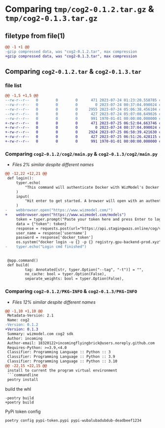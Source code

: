 # Comparing `tmp/cog2-0.1.2.tar.gz` & `tmp/cog2-0.1.3.tar.gz`

## filetype from file(1)

```diff
@@ -1 +1 @@
-gzip compressed data, was "cog2-0.1.2.tar", max compression
+gzip compressed data, was "cog2-0.1.3.tar", max compression
```

## Comparing `cog2-0.1.2.tar` & `cog2-0.1.3.tar`

### file list

```diff
@@ -1,5 +1,5 @@
--rw-r--r--   0        0        0      471 2023-07-24 01:23:20.558785 cog2-0.1.2/README.md
--rw-r--r--   0        0        0        0 2023-07-24 00:37:04.090024 cog2-0.1.2/cog2/__init__.py
--rw-r--r--   0        0        0     2955 2023-07-24 05:06:38.456104 cog2-0.1.2/cog2/main.py
--rw-r--r--   0        0        0      427 2023-07-24 05:07:08.649026 cog2-0.1.2/pyproject.toml
--rw-r--r--   0        0        0      991 1970-01-01 00:00:00.000000 cog2-0.1.2/PKG-INFO
+-rw-r--r--   0        0        0      471 2023-07-25 06:52:04.663746 cog2-0.1.3/README.md
+-rw-r--r--   0        0        0        0 2023-07-24 00:37:04.090024 cog2-0.1.3/cog2/__init__.py
+-rw-r--r--   0        0        0     2924 2023-07-25 06:50:39.421630 cog2-0.1.3/cog2/main.py
+-rw-r--r--   0        0        0      427 2023-07-25 06:51:26.428115 cog2-0.1.3/pyproject.toml
+-rw-r--r--   0        0        0      991 1970-01-01 00:00:00.000000 cog2-0.1.3/PKG-INFO
```

### Comparing `cog2-0.1.2/cog2/main.py` & `cog2-0.1.3/cog2/main.py`

 * *Files 2% similar despite different names*

```diff
@@ -12,22 +12,21 @@
 def login():
     typer.echo(
         "This command will authenticate Docker with WizModel's Docker registry. You will need a WizModel.com account."
     )
     input(
         "Hit enter to get started. A browser will open with an authentication token that you need to paste here."
     )
-    webbrowser.open("https://www.wizmodel.com/")
+    webbrowser.open("https://www.wizmodel.com/models")
     token = typer.prompt("Paste your token here and press Enter to login")
     data = {"token": token}
     response = requests.post(url="https://api.stagingwazs.online/cog/v1/verify-token", json=data).json()
     user_name = response['username']
     password = response['docker_token']
     os.system("docker login -u {} -p {} registry.gpu-backend-prod.xyz".format(user_name, password))  # noqa: E501
-    typer.echo("Login cmd finished")
 
 
 @app.command()
 def build(
         tag: Annotated[str, typer.Option("--tag", "-t")] = "",
         no_cache: bool = typer.Option(False),
         separate_weights: bool = typer.Option(False),
```

### Comparing `cog2-0.1.2/PKG-INFO` & `cog2-0.1.3/PKG-INFO`

 * *Files 12% similar despite different names*

```diff
@@ -1,10 +1,10 @@
 Metadata-Version: 2.1
 Name: cog2
-Version: 0.1.2
+Version: 0.1.3
 Summary: wizmodel.com cog2 sdk
 Author: incoming
 Author-email: 18320122+incomingflyingbrick@users.noreply.github.com
 Requires-Python: >=3.9,<4.0
 Classifier: Programming Language :: Python :: 3
 Classifier: Programming Language :: Python :: 3.9
 Classifier: Programming Language :: Python :: 3.10
@@ -22,15 +22,15 @@
 install to current the program virtual environment
 ```commandline
 peotry install
 ```
 
 build the whl
 ```commandline
-peotry build
+poetry build
 ```
 
 PyPi token config
 ```commandline
 poetry config pypi-token.pypi pypi-wubalubadubdub-deadbeef1234
 ```
```


